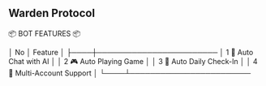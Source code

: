 ## Warden Protocol

📦 BOT FEATURES 📦


│ No │ Feature                       │
├────┼────────────────────────
│ 1   🤖 Auto Chat with AI           │
│ 2   🎮 Auto Playing Game           │
│ 3   📆 Auto Daily Check-In         │
│ 4  👥 Multi-Account Support       │
└────┴────────────────────────
